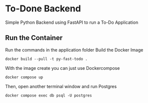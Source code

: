 # To-Done Backend
Simple Python Backend using FastAPI to run a To-Do Application

## Run the Container

Run the commands in the application folder
Build the Docker Image

```docker build --pull -t py-fast-todo .```


With the image create you can just use Dockercompose

```docker compose up```

Then, open another terminal window and run Postgres

```docker compose exec db psql -U postgres```
